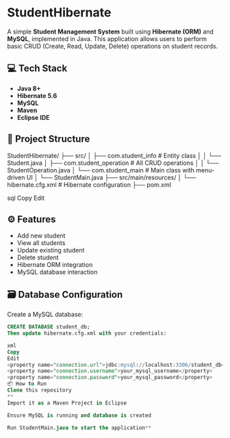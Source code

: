 #
# StudentHibernate

A simple **Student Management System** built using **Hibernate (ORM)** and **MySQL**, implemented in Java. This application allows users to perform basic CRUD (Create, Read, Update, Delete) operations on student records.

## 💻 Tech Stack

- **Java 8+**
- **Hibernate 5.6**
- **MySQL**
- **Maven**
- **Eclipse IDE**

## 📂 Project Structure
StudentHibernate/
├── src/
│ ├── com.student_info # Entity class
│ │ └── Student.java
│ ├── com.student_operation # All CRUD operations
│ │ └── StudentOperation.java
│ └── com.student_main # Main class with menu-driven UI
│ └── StudentMain.java
├── src/main/resources/
│ └── hibernate.cfg.xml # Hibernate configuration
├── pom.xml

sql
Copy
Edit

## ⚙️ Features

- Add new student
- View all students
- Update existing student
- Delete student
- Hibernate ORM integration
- MySQL database interaction

## 🗃️ Database Configuration

Create a MySQL database:

```sql
CREATE DATABASE student_db;
Then update hibernate.cfg.xml with your credentials:

xml
Copy
Edit
<property name="connection.url">jdbc:mysql://localhost:3306/student_db</property>
<property name="connection.username">your_mysql_username</property>
<property name="connection.password">your_mysql_password</property>
📦 How to Run
Clone this repository
**
Import it as a Maven Project in Eclipse

Ensure MySQL is running and database is created

Run StudentMain.java to start the application**
